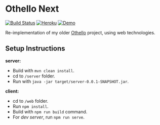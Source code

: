 # Othello Next

[![Build Status](https://travis-ci.org/jzProg/othello-next.svg?branch=main)](https://travis-ci.org/jzProg/othello-next)
[![Heroku](https://heroku-badge.herokuapp.com/?app=othello-next)]()
[![Demo](https://img.shields.io/badge/demo-online-green.svg)](https://othello-next.herokuapp.com/)

Re-implementation of my older [Othello](https://github.com/jzProg/othello-game) project, using web technologies.

## Setup Instructions

**server:**
- Build with `mvn clean install`.
- cd to `/server` folder.
- Run with `java -jar target/server-0.0.1-SNAPSHOT.jar`.

**client:**
- cd to `/web` folder.
- Run `npm install`.
- Build with `npm run build` command.
- For *dev server*, run `npm run serve`.

